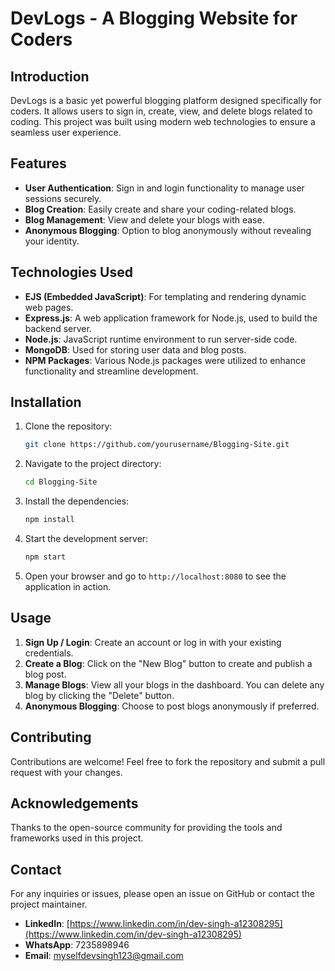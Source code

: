 # DevLogs - A Blogging Website for Coders

## Introduction
DevLogs is a basic yet powerful blogging platform designed specifically for coders. It allows users to sign in, create, view, and delete blogs related to coding. This project was built using modern web technologies to ensure a seamless user experience.

## Features
- **User Authentication**: Sign in and login functionality to manage user sessions securely.
- **Blog Creation**: Easily create and share your coding-related blogs.
- **Blog Management**: View and delete your blogs with ease.
- **Anonymous Blogging**: Option to blog anonymously without revealing your identity.

## Technologies Used
- **EJS (Embedded JavaScript)**: For templating and rendering dynamic web pages.
- **Express.js**: A web application framework for Node.js, used to build the backend server.
- **Node.js**: JavaScript runtime environment to run server-side code.
- **MongoDB**: Used for storing user data and blog posts.
- **NPM Packages**: Various Node.js packages were utilized to enhance functionality and streamline development.

## Installation
1. Clone the repository:
   ```bash
   git clone https://github.com/yourusername/Blogging-Site.git
   ```
2. Navigate to the project directory:
   ```bash
   cd Blogging-Site
   ```
3. Install the dependencies:
   ```bash
   npm install
   ```
4. Start the development server:
   ```bash
   npm start
   ```
5. Open your browser and go to `http://localhost:8080` to see the application in action.

## Usage
1. **Sign Up / Login**: Create an account or log in with your existing credentials.
2. **Create a Blog**: Click on the "New Blog" button to create and publish a blog post.
3. **Manage Blogs**: View all your blogs in the dashboard. You can delete any blog by clicking the "Delete" button.
4. **Anonymous Blogging**: Choose to post blogs anonymously if preferred.

## Contributing
Contributions are welcome! Feel free to fork the repository and submit a pull request with your changes.

## Acknowledgements
Thanks to the open-source community for providing the tools and frameworks used in this project.

## Contact
For any inquiries or issues, please open an issue on GitHub or contact the project maintainer.

- **LinkedIn**: [https://www.linkedin.com/in/dev-singh-a12308295](https://www.linkedin.com/in/dev-singh-a12308295)
- **WhatsApp**: 7235898946
- **Email**: [myselfdevsingh123@gmail.com](mailto:myselfdevsingh123@gmail.com)

